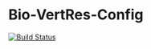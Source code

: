Bio-VertRes-Config
==================

[![Build Status](https://travis-ci.org/sanger-pathogens/Bio-VertRes-Config.svg?branch=master)](https://travis-ci.org/sanger-pathogens/Bio-VertRes-Config)

